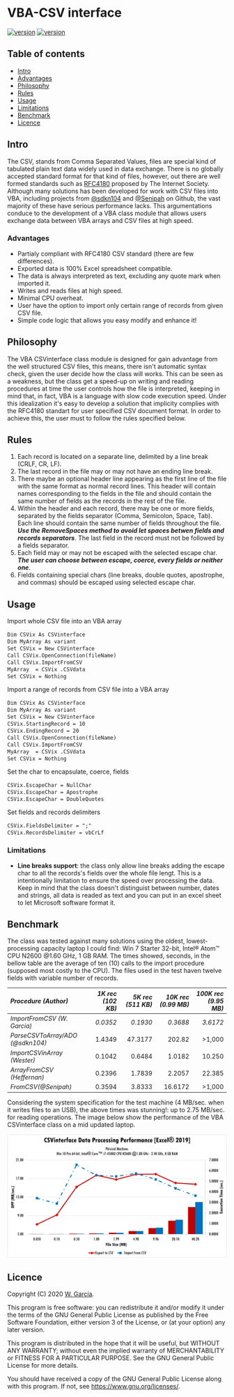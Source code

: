 # VBA-CSV interface
[![version](https://img.shields.io/static/v1?label=version&message=v1.0.1&color=brightgreen&style=plastic)](https://github.com/ws-garcia/VBA-CSV-interface/releases/tag/v1.0.1)
[![version](https://img.shields.io/static/v1?label=licence&message=GPL&color=informational&style=plastic)](https://www.gnu.org/licenses/)
## Table of contents
* [Intro](https://github.com/ws-garcia/VBA-CSV-interface/blob/master/README.md#intro)
* [Advantages](https://github.com/ws-garcia/VBA-CSV-interface/blob/master/README.md#advantages)
* [Philosophy](https://github.com/ws-garcia/VBA-CSV-interface/blob/master/README.md#philosophy)
* [Rules](https://github.com/ws-garcia/VBA-CSV-interface/blob/master/README.md#rules)
* [Usage](https://github.com/ws-garcia/VBA-CSV-interface/blob/master/README.md#usage)
* [Limitations](https://github.com/ws-garcia/VBA-CSV-interface/blob/master/README.md#Limitations)
* [Benchmark](https://github.com/ws-garcia/VBA-CSV-interface/blob/master/README.md#benchmark)
* [Licence](https://github.com/ws-garcia/VBA-CSV-interface/blob/master/README.md#licence) 
## Intro
The CSV, stands from Comma Separated Values, files are special kind of tabulated plain text data widely used in data exchange. There is no globally accepted standard format for that kind of files, however, out there are well formed standards such as [RFC4180](https://www.ietf.org/rfc/rfc4180.txt) proposed by The Internet Society.
Although many solutions has been developed for work with CSV files into VBA, including projects from [@sdkn104](https://github.com/sdkn104/VBA-CSV) and [@Senipah](https://github.com/Senipah/VBA-Better-Array) on Github, the vast majority of these have serious performance lacks. This argumentations conduce to the development of a VBA class module that allows users exchange data between VBA arrays and CSV files at high speed.
### Advantages
* Partialy compliant with RFC4180 CSV standard (there are few differences).
* Exported data is 100% Excel spreadsheet compatible.
* The data is always interpreted as text, excluding any quote mark when imported it.
* Writes and reads files at high speed.
* Minimal CPU overheat.
* User have the option to import only certain range of records from given CSV file.
* Simple code logic that allows you easy modify and enhance it!
## Philosophy
The VBA CSVinterface class module is designed for gain advantage from the well structured CSV files, this means, there isn't automatic syntax check, given the user decide how the class will works. This can be seen as a weakness, but the class get a speed-up on writing and reading procedures at time the user controls how the file is interpreted, keeping in mind that, in fact, VBA is a language with slow code execution speed. 
Under this idealization it's easy to develop a solution that implicity complies with the RFC4180 standart for user specified CSV document format. In order to achieve this, the user must to follow the rules specified below.
## Rules
1. Each record is located on a separate line, delimited by a line break (CRLF, CR, LF).
2. The last record in the file may or may not have an ending line break.
3. There maybe an optional header line appearing as the first line of the file with the same format as normal record lines.  This header will contain names corresponding to the fields in the file and should contain the same number of fields as the records in the rest of the file.
4. Within the header and each record, there may be one or more fields, separated by the fields separator (Comma, Semicolon, Space, Tab).  Each line should contain the same number of fields throughout the file.  **_Use the RemoveSpaces method to avoid let spaces betwen fields and records separators_**.  The last field in the record must not be followed by a fields separator.
5. Each field may or may not be escaped with the selected escape char. **_The user can choose between escape, coerce, every fields or neither one_**.
6. Fields containing special chars (line breaks, double quotes, apostrophe, and commas) should be escaped using selected escape char.
## Usage
Import whole CSV file into an VBA array
```vbscript
Dim CSVix As CSVinterface
Dim MyArray As variant
Set CSVix = New CSVinterface
Call CSVix.OpenConnection(fileName)
Call CSVix.ImportFromCSV
MyArray  = CSVix .CSVdata
Set CSVix = Nothing
```
Import a range of records from CSV file into a VBA array
```vbscript
Dim CSVix As CSVinterface
Dim MyArray As variant
Set CSVix = New CSVinterface
CSVix.StartingRecord = 10
CSVix.EndingRecord = 20
Call CSVix.OpenConnection(fileName)
Call CSVix.ImportFromCSV
MyArray  = CSVix .CSVdata
Set CSVix = Nothing
```
Set the char to encapsulate, coerce, fields
```vbscript
CSVix.EscapeChar = NullChar
CSVix.EscapeChar = Apostrophe
CSVix.EscapeChar = DoubleQuotes
```
Set fields and records delimiters
```vbscript
CSVix.FieldsDelimiter = ";"
CSVix.RecordsDelimiter = vbCrLf
```
### Limitations
* __Line breaks support__: the class only allow line breaks adding the escape char to all the records's fields over the whole file lengt. This is a intentionally limitation to ensure the speed over processing the data. Keep in mind that the class doesn't distinguist between number, dates and strings, all data is readed as text and you can put in an excel sheet to let Microsoft software format it.
## Benchmark
The class was tested against many solutions using the oldest, lowest-processing capacity laptop I could find: Win 7 Starter 32-bit, Intel® Atom™ CPU N2600 @1.60 GHz, 1 GB RAM. 
The times showed, seconds, in the bellow table are the average of ten (10) calls to the import procedure (supposed most costly to the CPU). The files used in the test haven twelve fields with variable number of records. 

|*Procedure (Author)*|*1K rec (102 KB)*|*5K rec (511 KB)*|*10K rec (0.99 MB)*|*100K rec (9.95 MB)*|
|:--------------------------|-----------------:|----------------:|----------------:|-----------------:|
|*ImportFromCSV (W. García)*|_0.0352_|_0.1930_|_0.3688_|_3.6172_|
|*ParseCSVToArray/ADO (@sdkn104)*|1.4349|47.3177|202.82|>1,000|
|*ImportCSVinArray (Wester)*|0.1042|0.6484|1.0182|10.250|
|*ArrayFromCSV (Heffernan)*|0.2396|1.7839|2.2057|22.385|
|*FromCSV(@Senipah)*|0.3594|3.8333|16.6172|>1,000|

Considering the system specification for the test machine (4 MB/sec. when it writes files to an USB), the above times was stunning!: up to 2.75 MB/sec. for reading operations.
The image below show the performance of the VBA CSVinterface class on a mid updated laptop.

![BenchMark](Benchmark.png)

## Licence
Copyright (C) 2020  [W. García](https://github.com/ws-garcia/VBA-CSV-interface/).

This program is free software: you can redistribute it and/or modify it under the terms of the GNU General Public License as published by the Free Software Foundation, either version 3 of the License, or (at your option) any later version.

This program is distributed in the hope that it will be useful, but WITHOUT ANY WARRANTY; without even the implied warranty of MERCHANTABILITY or FITNESS FOR A PARTICULAR PURPOSE.  See the GNU General Public License for more details.

You should have received a copy of the GNU General Public License along with this program.  If not, see <https://www.gnu.org/licenses/>.

